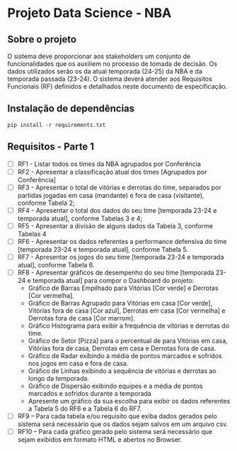 # Projeto Data Science - NBA

## Sobre o projeto

O sistema deve proporcionar aos stakeholders um conjunto de funcionalidades que os
auxiliem no processo de tomada de decisão. Os dados utilizados serão os da atual
temporada (24-25) da NBA e da temporada passada (23-24). O sistema deverá atender
aos Requisitos Funcionais (RF) definidos e detalhados neste documento de especificação.

## Instalação de dependências

```
pip install -r requirements.txt
```

## Requisitos - Parte 1
- [ ] RF1 - Listar todos os times da NBA agrupados por Conferência
- [ ] RF2 - Apresentar a classificação atual dos times [Agrupados por Conferência]
- [ ] RF3 - Apresentar o total de vitórias e derrotas do time, separados por partidas jogadas em casa (mandante) e fora de casa (visitante), conforme Tabela 2;
- [ ] RF4 - Apresentar o total dos dados do seu time [temporada 23-24 e temporada atual], conforme Tabelas 3 e 4;
- [ ] RF5 - Apresentar a divisão de alguns dados da Tabela 3, conforme Tabelas 4
- [ ] RF6 - Apresentar os dados referentes a performance defensiva do time [temporada 23-24 e temporada atual], conforme Tabela 5.
- [ ] RF7 - Apresentar os jogos do seu time [temporada 23-24 e temporada atual], conforme Tabela 6.
- [ ] RF8 - Apresentar gráficos de desempenho do seu time [temporada 23-24 e temporada atual] para compor o Dashboard do projeto:
    - Gráfico de Barras Empilhado para Vitórias [Cor verde] e Derrotas [Cor vermelha].
    - Gráfico de Barras Agrupado para Vitórias em casa [Cor verde], Vitórias fora de
casa [Cor azul], Derrotas em casa [Cor vermelha] e Derrotas fora de casa [Cor
marrom].
    - Gráfico Histograma para exibir a frequência de vitórias e derrotas do time.
    - Gráfico de Setor [Pizza] para o percentual de para Vitórias em casa, Vitórias fora de casa, Derrotas em casa e Derrotas fora de casa.
    - Gráfico de Radar exibindo a média de pontos marcados e sofridos nos jogos em casa e fora de casa.
    - Gráfico de Linhas exibindo a sequência de vitórias e derrotas ao longo da temporada.
    - Gráfico de Dispersão exibindo equipes e a média de pontos marcados e sofridos durante a temporada
    - Apresente um gráfico da sua escolha para exibir os dados referentes a Tabela 5 do RF6 e a Tabela 6 do RF7.
- [ ] RF9 – Para cada tabela e/ou requisito que exiba dados gerados pelo sistema será necessário que os dados sejam salvos em um arquivo csv.
- [ ] RF10 – Para cada gráfico gerado pelo sistema será necessário que sejam exibidos em formato HTML e abertos no Browser.

